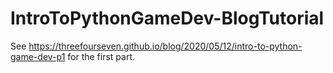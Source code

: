 # IntroToPythonGameDev-BlogTutorial
See https://threefourseven.github.io/blog/2020/05/12/intro-to-python-game-dev-p1 for the first part.
